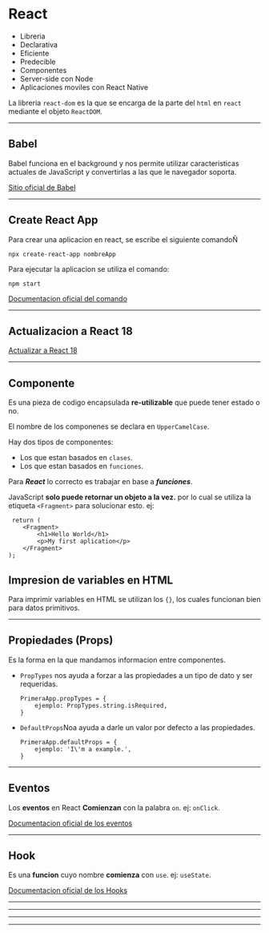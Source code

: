 # React

* Libreria
* Declarativa
* Eficiente
* Predecible
* Componentes
* Server-side con Node
* Aplicaciones moviles con React Native

La libreria ```react-dom``` es la que se encarga de la parte del ```html``` en ```react``` mediante el objeto ```ReactDOM```. 

---
## Babel

Babel funciona en el background y nos permite utilizar caracteristicas actuales de JavaScript y convertirlas a las que le navegador soporta.

[Sitio oficial de Babel](https://babeljs.io/)

---

## Create React App

Para crear una aplicacion en react, se escribe el siguiente comandoÑ

    npx create-react-app nombreApp

Para ejecutar la aplicacion se utiliza el comando:

    npm start

[Documentacion oficial del comando](https://create-react-app.dev/)

---
## Actualizacion a React 18

[Actualizar a React 18](https://reactjs.org/blog/2022/03/08/react-18-upgrade-guide.html)

---

## Componente
Es una pieza de codigo encapsulada __re-utilizable__ que puede tener estado o no.

El nombre de los componenes se declara en ```UpperCamelCase```.

Hay dos tipos de componentes:

- Los que estan basados en ```clases```.
- Los que estan basados en ```funciones```.

Para ***React*** lo correcto es trabajar en base a ***funciones***.

JavaScript __solo puede retornar un objeto a la vez.__ por lo cual se utiliza la etiqueta ```<Fragment>``` para solucionar esto. ej:
```
 return (
    <Fragment>
        <h1>Hello World</h1>
        <p>My first aplication</p>
    </Fragment>
); 
```
## Impresion de variables en HTML

Para imprimir variables en HTML se utilizan los ```{}```, los cuales funcionan bien para datos primitivos.

---
## Propiedades (Props)

Es la forma en la que mandamos informacion entre componentes.

- ```PropTypes``` nos ayuda a forzar a las propiedades a un tipo de dato y ser requeridas.

    ```
    PrimeraApp.propTypes = {
        ejemplo: PropTypes.string.isRequired,
    }
    ```

- ```DefaultProps```Noa ayuda a darle un valor por defecto a las propiedades.

    ```
    PrimeraApp.defaultProps = {
        ejemplo: 'I\'m a example.',
    }
    ```

---
## Eventos

Los __eventos__ en React __Comienzan__ con la palabra ```on```. ej: ```onClick```.

[Documentacion oficial de los eventos](https://es.reactjs.org/docs/events.html#mouse-events)

---
## Hook

Es una __funcion__ cuyo nombre __comienza__ con ```use```. ej: ```useState```.

[Documentacion oficial de los Hooks](https://es.reactjs.org/docs/hooks-intro.html)

---
---


---
---



